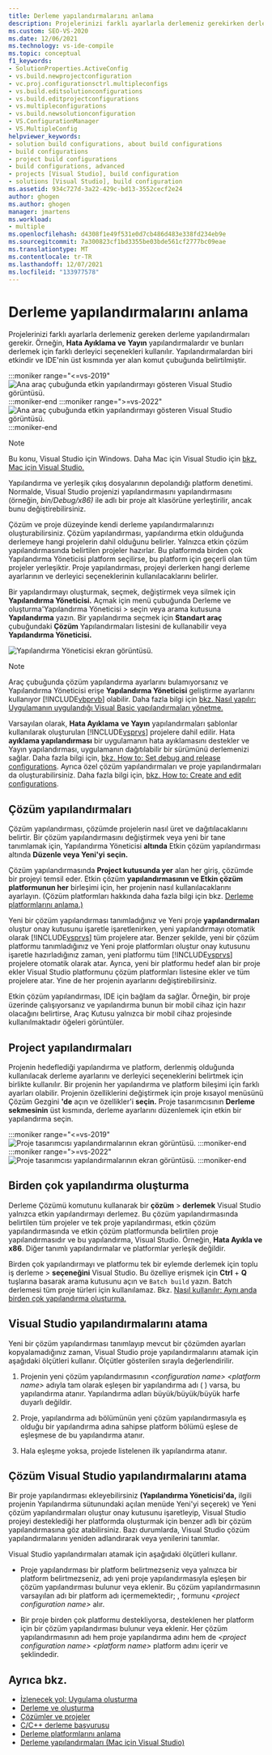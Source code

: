 ```yaml
---
title: Derleme yapılandırmalarını anlama
description: Projelerinizi farklı ayarlarla derlemeniz gerekirken derleme yapılandırmalarını nasıl Visual Studio.
ms.custom: SEO-VS-2020
ms.date: 12/06/2021
ms.technology: vs-ide-compile
ms.topic: conceptual
f1_keywords:
- SolutionProperties.ActiveConfig
- vs.build.newprojectconfiguration
- vc.proj.configurationsctrl.multipleconfigs
- vs.build.editsolutionconfigurations
- vs.build.editprojectconfigurations
- vs.multipleconfigurations
- vs.build.newsolutionconfiguration
- VS.ConfigurationManager
- VS.MultipleConfig
helpviewer_keywords:
- solution build configurations, about build configurations
- build configurations
- project build configurations
- build configurations, advanced
- projects [Visual Studio], build configuration
- solutions [Visual Studio], build configuration
ms.assetid: 934c727d-3a22-429c-bd13-3552cecf2e24
author: ghogen
ms.author: ghogen
manager: jmartens
ms.workload:
- multiple
ms.openlocfilehash: d4308f1e49f531e0d7cb486d483e338fd234eb9e
ms.sourcegitcommit: 7a300823cf1bd3355be03bde561cf2777bc09eae
ms.translationtype: MT
ms.contentlocale: tr-TR
ms.lasthandoff: 12/07/2021
ms.locfileid: "133977578"
---
```

# <a name="understand-build-configurations"></a>Derleme yapılandırmalarını anlama

Projelerinizi farklı ayarlarla derlemeniz gereken derleme yapılandırmaları gerekir. Örneğin, **Hata Ayıklama ve** **Yayın** yapılandırmalardır ve bunları derlemek için farklı derleyici seçenekleri kullanılır.  Yapılandırmalardan biri etkindir ve IDE'nin üst kısmında yer alan komut çubuğunda belirtilmiştir.

:::moniker range="<=vs-2019"
![Ana araç çubuğunda etkin yapılandırmayı gösteren Visual Studio görüntüsü.](media/understanding-build-configurations/active-config.png)
:::moniker-end
:::moniker range=">=vs-2022"
![Ana araç çubuğunda etkin yapılandırmayı gösteren Visual Studio görüntüsü.](media/vs-2022/build-configurations-active-config.png)
:::moniker-end

> [!NOTE]
> Bu konu, Visual Studio için Windows. Daha Mac için Visual Studio için [bkz. Mac için Visual Studio.](/visualstudio/mac/configurations)

Yapılandırma ve yerleşik çıkış dosyalarının depolandığı platform denetimi. Normalde, Visual Studio projenizi yapılandırmasını yapılandırmasını (örneğin, *bin/Debug/x86)* ile adlı bir proje alt klasörüne yerleştirilir, ancak bunu değiştirebilirsiniz.

Çözüm ve proje düzeyinde kendi derleme yapılandırmalarınızı oluşturabilirsiniz. Çözüm yapılandırması, yapılandırma etkin olduğunda derlemeye hangi projelerin dahil olduğunu belirler. Yalnızca etkin çözüm yapılandırmasında belirtilen projeler hazırlar. Bu platformda birden çok Yapılandırma Yöneticisi platform seçilirse, bu platform için geçerli olan tüm projeler yerleşiktir. Proje yapılandırması, projeyi derlerken hangi derleme ayarlarının ve derleyici seçeneklerinin kullanılacaklarını belirler.

Bir yapılandırmayı oluşturmak, seçmek, değiştirmek veya silmek için **Yapılandırma Yöneticisi.** Açmak için menü çubuğunda Derleme ve oluşturma'Yapılandırma Yöneticisi  >  seçin veya arama kutusuna **Yapılandırma** yazın. Bir yapılandırma seçmek için **Standart araç** çubuğundaki **Çözüm** Yapılandırmaları listesini de kullanabilir veya **Yapılandırma Yöneticisi.**

![Yapılandırma Yöneticisi ekran görüntüsü.](media/understanding-build-configurations/config-manager.png)

> [!NOTE]
> Araç çubuğunda çözüm yapılandırma ayarlarını bulamıyorsanız ve Yapılandırma Yöneticisi erişe **Yapılandırma Yöneticisi** geliştirme ayarlarını kullanıyor [!INCLUDE[vbprvb](../code-quality/includes/vbprvb_md.md)] olabilir. Daha fazla bilgi için [bkz. Nasıl yapılır: Uygulamanın uygulandığı Visual Basic yapılandırmaları yönetme.](../ide/how-to-manage-build-configurations-with-visual-basic-developer-settings-applied.md)

Varsayılan olarak, **Hata Ayıklama** **ve Yayın** yapılandırmaları şablonlar kullanılarak oluşturulan [!INCLUDE[vsprvs](../code-quality/includes/vsprvs_md.md)] projelere dahil edilir. Hata **ayıklama yapılandırması** bir uygulamanın hata ayıklamasını destekler ve Yayın yapılandırması, uygulamanın dağıtılabilir bir sürümünü derlemenizi sağlar.  Daha fazla bilgi için, [bkz. How to: Set debug and release configurations](../debugger/how-to-set-debug-and-release-configurations.md). Ayrıca özel çözüm yapılandırmaları ve proje yapılandırmaları da oluşturabilirsiniz. Daha fazla bilgi için, [bkz. How to: Create and edit configurations](../ide/how-to-create-and-edit-configurations.md).

## <a name="solution-configurations"></a>Çözüm yapılandırmaları

Çözüm yapılandırması, çözümde projelerin nasıl üret ve dağıtılacaklarını belirtir. Bir çözüm yapılandırmasını değiştirmek veya yeni bir tane tanımlamak için, Yapılandırma Yöneticisi **altında** Etkin çözüm yapılandırması altında **Düzenle** **veya Yeni'yi** **seçin.**

Çözüm yapılandırmasında **Project kutusunda yer** alan her giriş, çözümde bir projeyi temsil eder. Etkin çözüm **yapılandırmasının ve Etkin çözüm** **platformunun her** birleşimi için, her projenin nasıl kullanılacaklarını ayarlayın. (Çözüm platformları hakkında daha fazla bilgi için bkz. [Derleme platformlarını anlama.)](../ide/understanding-build-platforms.md)

Yeni bir çözüm yapılandırması tanımladığınız ve Yeni proje **yapılandırmaları** oluştur onay kutusunu işaretle işaretlenirken, yeni yapılandırmayı otomatik olarak [!INCLUDE[vsprvs](../code-quality/includes/vsprvs_md.md)] tüm projelere atar. Benzer şekilde, yeni bir çözüm platformu  tanımladığınız ve Yeni proje platformları oluştur onay kutusunu işaretle hazırladığınız zaman, yeni platformu tüm [!INCLUDE[vsprvs](../code-quality/includes/vsprvs_md.md)] projelere otomatik olarak atar. Ayrıca, yeni bir platformu hedef alan bir proje ekler Visual Studio platformunu çözüm platformları listesine ekler ve tüm projelere atar. Yine de her projenin ayarlarını değiştirebilirsiniz.

Etkin çözüm yapılandırması, IDE için bağlam da sağlar. Örneğin, bir proje üzerinde çalışıyorsanız ve yapılandırma bunun bir mobil cihaz için hazır  olacağını belirtirse, Araç Kutusu yalnızca bir mobil cihaz projesinde kullanılmaktadır öğeleri görüntüler.

## <a name="project-configurations"></a>Project yapılandırmaları

Projenin hedeflediği yapılandırma ve platform, derlenmiş olduğunda kullanılacak derleme ayarlarını ve derleyici seçeneklerini belirtmek için birlikte kullanılır. Bir projenin her yapılandırma ve platform bileşimi için farklı ayarları olabilir. Projenin özelliklerini değiştirmek için proje kısayol menüsünü Çözüm Gezgini **'de** açın ve özellikler'i **seçin.**  Proje tasarımcısının **Derleme sekmesinin** üst kısmında, derleme ayarlarını düzenlemek için etkin bir yapılandırma seçin.

:::moniker range="<=vs-2019"
![Proje tasarımcısı yapılandırmalarının ekran görüntüsü.](media/understanding-build-configurations/project-designer-configuration.png)
:::moniker-end
:::moniker range=">=vs-2022"
![Proje tasarımcısı yapılandırmalarının ekran görüntüsü.](media/vs-2022/build-configuration-project-designer-configuration.png)
:::moniker-end

## <a name="building-multiple-configurations"></a>Birden çok yapılandırma oluşturma

Derleme Çözümü komutunu kullanarak bir **çözüm**  >  **derlemek** Visual Studio yalnızca etkin yapılandırmayı derlemez. Bu çözüm yapılandırmasında belirtilen tüm projeler ve tek proje yapılandırması, etkin çözüm yapılandırmasında ve etkin çözüm platformunda belirtilen proje yapılandırmasıdır ve bu yapılandırma, Visual Studio. Örneğin, **Hata Ayıkla ve** **x86**. Diğer tanımlı yapılandırmalar ve platformlar yerleşik değildir.

Birden çok yapılandırmayı ve platformu tek bir eylemde derlemek için toplu iş derleme  >  **seçeneğini** Visual Studio. Bu özelliye erişmek için **Ctrl** + **Q** tuşlarına basarak arama kutusunu açın ve `Batch build` yazın. Batch derlemesi tüm proje türleri için kullanılamaz. Bkz. [Nasıl kullanılır: Aynı anda birden çok yapılandırma oluşturma.](how-to-build-multiple-configurations-simultaneously.md)

## <a name="how-visual-studio-assigns-project-configurations"></a>Visual Studio yapılandırmalarını atama

Yeni bir çözüm yapılandırması tanımlayıp mevcut bir çözümden ayarları kopyalamadığınız zaman, Visual Studio proje yapılandırmalarını atamak için aşağıdaki ölçütleri kullanır. Ölçütler gösterilen sırayla değerlendirilir.

1. Projenin yeni çözüm yapılandırmasının *\<configuration name> \<platform name>* adıyla tam olarak eşleşen bir yapılandırma adı ( ) varsa, bu yapılandırma atanır. Yapılandırma adları büyük/büyük/büyük harfe duyarlı değildir.

1. Proje, yapılandırma adı bölümünün yeni çözüm yapılandırmasıyla eş olduğu bir yapılandırma adına sahipse platform bölümü eşlese de eşleşmese de bu yapılandırma atanır.

1. Hala eşleşme yoksa, projede listelenen ilk yapılandırma atanır.

## <a name="how-visual-studio-assigns-solution-configurations"></a>Çözüm Visual Studio yapılandırmalarını atama

Bir proje yapılandırması ekleyebilirsiniz **(Yapılandırma Yöneticisi'da,** ilgili  projenin Yapılandırma sütunundaki açılan  menüde Yeni'yi seçerek) ve Yeni çözüm yapılandırmaları oluştur onay kutusunu işaretleyip, Visual Studio projeyi desteklediği her platformda oluşturmak için benzer adlı bir çözüm yapılandırmasına göz atabilirsiniz.  Bazı durumlarda, Visual Studio çözüm yapılandırmalarını yeniden adlandırarak veya yenilerini tanımlar.

Visual Studio yapılandırmaları atamak için aşağıdaki ölçütleri kullanır.

- Proje yapılandırması bir platform belirtmezseniz veya yalnızca bir platform belirtmezseniz, adı yeni proje yapılandırmasıyla eşleşen bir çözüm yapılandırması bulunur veya eklenir. Bu çözüm yapılandırmasının varsayılan adı bir platform adı içermemektedir; , formunu *\<project configuration name>* alır.

- Bir proje birden çok platformu destekliyorsa, desteklenen her platform için bir çözüm yapılandırması bulunur veya eklenir. Her çözüm yapılandırmasının adı hem proje yapılandırma adını hem de *\<project configuration name> \<platform name>* platform adını içerir ve şeklindedir.

## <a name="see-also"></a>Ayrıca bkz.

- [İzlenecek yol: Uygulama oluşturma](../ide/walkthrough-building-an-application.md)
- [Derleme ve oluşturma](../ide/compiling-and-building-in-visual-studio.md)
- [Çözümler ve projeler](../ide/solutions-and-projects-in-visual-studio.md)
- [C/C++ derleme başvurusu](/cpp/build/reference/c-cpp-building-reference)
- [Derleme platformlarını anlama](understanding-build-platforms.md)
- [Derleme yapılandırmaları (Mac için Visual Studio)](/visualstudio/mac/configurations)
